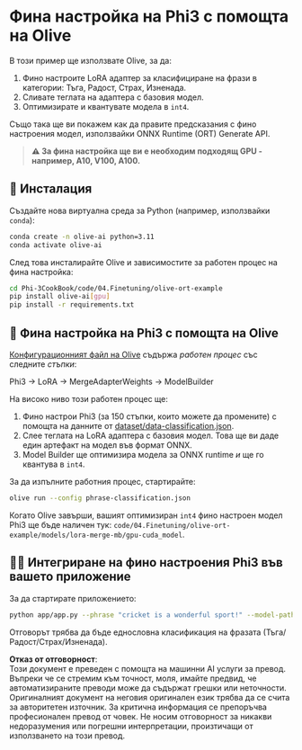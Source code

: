 # Фина настройка на Phi3 с помощта на Olive

В този пример ще използвате Olive, за да:

1. Фино настроите LoRA адаптер за класифициране на фрази в категории: Тъга, Радост, Страх, Изненада.
1. Сливате теглата на адаптера с базовия модел.
1. Оптимизирате и квантувате модела в `int4`.

Също така ще ви покажем как да правите предсказания с фино настроения модел, използвайки ONNX Runtime (ORT) Generate API.

> **⚠️ За фина настройка ще ви е необходим подходящ GPU - например, A10, V100, A100.**

## 💾 Инсталация

Създайте нова виртуална среда за Python (например, използвайки `conda`):

```bash
conda create -n olive-ai python=3.11
conda activate olive-ai
```

След това инсталирайте Olive и зависимостите за работен процес на фина настройка:

```bash
cd Phi-3CookBook/code/04.Finetuning/olive-ort-example
pip install olive-ai[gpu]
pip install -r requirements.txt
```

## 🧪 Фина настройка на Phi3 с помощта на Olive

[Конфигурационният файл на Olive](../../../../../code/04.Finetuning/olive-ort-example/phrase-classification.json) съдържа *работен процес* със следните *стъпки*:

Phi3 -> LoRA -> MergeAdapterWeights -> ModelBuilder

На високо ниво този работен процес ще:

1. Фино настрои Phi3 (за 150 стъпки, които можете да промените) с помощта на данните от [dataset/data-classification.json](../../../../../code/04.Finetuning/olive-ort-example/dataset/dataset-classification.json).
1. Слее теглата на LoRA адаптера с базовия модел. Това ще ви даде един артефакт на модел във формат ONNX.
1. Model Builder ще оптимизира модела за ONNX runtime *и* ще го квантува в `int4`.

За да изпълните работния процес, стартирайте:

```bash
olive run --config phrase-classification.json
```

Когато Olive завърши, вашият оптимизиран `int4` фино настроен модел Phi3 ще бъде наличен тук: `code/04.Finetuning/olive-ort-example/models/lora-merge-mb/gpu-cuda_model`.

## 🧑‍💻 Интегриране на фино настроения Phi3 във вашето приложение

За да стартирате приложението:

```bash
python app/app.py --phrase "cricket is a wonderful sport!" --model-path models/lora-merge-mb/gpu-cuda_model
```

Отговорът трябва да бъде еднословна класификация на фразата (Тъга/Радост/Страх/Изненада).

**Отказ от отговорност**:  
Този документ е преведен с помощта на машинни AI услуги за превод. Въпреки че се стремим към точност, моля, имайте предвид, че автоматизираните преводи може да съдържат грешки или неточности. Оригиналният документ на неговия оригинален език трябва да се счита за авторитетен източник. За критична информация се препоръчва професионален превод от човек. Не носим отговорност за никакви недоразумения или погрешни интерпретации, произтичащи от използването на този превод.